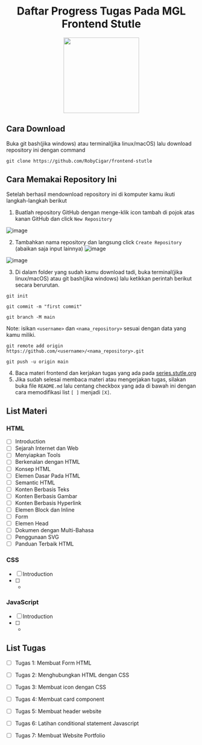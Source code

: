 <h1 align="center">Daftar Progress Tugas Pada MGL Frontend Stutle</h1>

<p align="center">
  <img height="200" src="https://user-images.githubusercontent.com/69680330/135962270-65ba0bb0-a99b-4072-816a-219f22207b74.jpg" />
</p>


## Cara Download
Buka git bash(jika windows) atau terminal(jika linux/macOS) lalu download repository ini dengan command
```
git clone https://github.com/RobyCigar/frontend-stutle

```
## Cara Memakai Repository Ini
Setelah berhasil mendownload repository ini di komputer kamu ikuti langkah-langkah berikut

1. Buatlah repository GitHub dengan menge-klik icon tambah di pojok atas kanan GitHub
dan click `New Repository`

![image](https://user-images.githubusercontent.com/69680330/135961556-cd091d70-806f-47b2-8341-45c2b98b8c1b.png)


2. Tambahkan nama repository dan langsung click `Create Repository` (abaikan saja input lainnya)
![image](https://user-images.githubusercontent.com/69680330/135961050-37b6e0c6-fd28-488d-9400-e9b5a017aff8.png)

![image](https://user-images.githubusercontent.com/69680330/135961078-b51df1bb-3862-4736-97eb-fb5291d34212.png)


3. Di dalam folder yang sudah kamu download tadi, buka terminal(jika linux/macOS) atau git bash(jika windows) lalu ketikkan perintah berikut secara berurutan.
```
git init
```
```
git commit -m "first commit"
```
```
git branch -M main
```
Note: isikan `<username>` dan `<nama_repository>` sesuai dengan data yang kamu miliki.
```
git remote add origin https://github.com/<username>/<nama_repository>.git
```
```
git push -u origin main
```

4. Baca materi frontend dan kerjakan tugas yang ada pada [series.stutle.org](https://series.stutle.org/052b2e5435834909a1b9711802973cd7) 
5. Jika sudah selesai membaca materi atau mengerjakan tugas, silakan buka file `README.md` lalu centang checkbox yang ada di bawah ini dengan cara memodifikasi list `[ ]` menjadi `[X]`.

## List Materi
### HTML
- [ ] Introduction
- [ ] Sejarah Internet dan Web
- [ ] Menyiapkan Tools
- [ ] Berkenalan dengan HTML
- [ ] Konsep HTML
- [ ] Elemen Dasar Pada HTML
- [ ] Semantic HTML
- [ ] Konten Berbasis Teks
- [ ] Konten Berbasis Gambar
- [ ] Konten Berbasis Hyperlink
- [ ] Elemen Block dan Inline
- [ ] Form
- [ ] Elemen Head
- [ ] Dokumen dengan Multi-Bahasa
- [ ] Penggunaan SVG
- [ ] Panduan Terbaik HTML
### CSS
- [ ] Introduction
- [ ] -

### JavaScript
- [ ] Introduction
- [ ] -


## List Tugas
- [ ] Tugas 1: Membuat Form HTML

- [ ] Tugas 2: Menghubungkan HTML dengan CSS

- [ ] Tugas 3: Membuat icon dengan CSS

- [ ] Tugas 4: Membuat card component

- [ ] Tugas 5: Membuat header website

- [ ] Tugas 6: Latihan conditional statement Javascript

- [ ] Tugas 7: Membuat Website Portfolio
